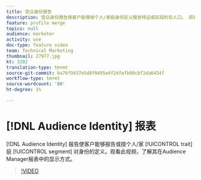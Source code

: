 ```yaml
---
title: 受众身份报告
description: 受众身份报告使客户能够按个人/家庭身份定义报告特征或区段的总人口。 观看此视频，了解其在Audience Manager报表中的显示方式。
feature: profile merge
topics: null
audience: marketer
activity: use
doc-type: feature video
team: Technical Marketing
thumbnail: 27977.jpg
kt: 3202
translation-type: tm+mt
source-git-commit: ba76f9437e5d8f0495e4f2dfafb90cbf2da6454f
workflow-type: tm+mt
source-wordcount: '80'
ht-degree: 1%

---
```



# [!DNL Audience Identity] 报表

[!DNL Audience Identity] 报告使客户能够报告或按个人/家 [!UICONTROL trait] 庭 [!UICONTROL segment] 对身份的定义。观看此视频，了解其在Audience Manager报表中的显示方式。

>[!VIDEO](https://video.tv.adobe.com/v/27977/?quality=12)
